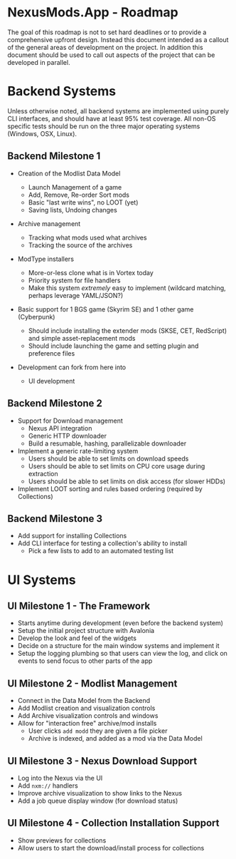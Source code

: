 # NexusMods.App - Roadmap

The goal of this roadmap is not to set hard deadlines or to provide a comprehensive upfront design. Instead this document intended as a callout of the general areas of
development on the project. In addition this document should be used to call out aspects of the project that can be developed in parallel. 

# Backend Systems
Unless otherwise noted, all backend systems are implemented using purely CLI interfaces, and should
have at least 95% test coverage. All non-OS specific tests should be run on the three major operating systems (Windows, OSX, Linux).

## Backend Milestone 1
* Creation of the Modlist Data Model
  * Launch Management of a game
  * Add, Remove, Re-order Sort mods
  * Basic "last write wins", no LOOT (yet)
  * Saving lists, Undoing changes
* Archive management
  * Tracking what mods used what archives
  * Tracking the source of the archives
* ModType installers
  * More-or-less clone what is in Vortex today
  * Priority system for file handlers
  * Make this system *extremely* easy to implement (wildcard matching, perhaps leverage YAML/JSON?)

* Basic support for 1 BGS game (Skyrim SE) and 1 other game (Cyberpunk)
  * Should include installing the extender mods (SKSE, CET, RedScript) and simple asset-replacement mods
  * Should include launching the game and setting plugin and preference files
* Development can fork from here into
  * UI development

## Backend Milestone 2
* Support for Download management
  * Nexus API integration
  * Generic HTTP downloader
  * Build a resumable, hashing, parallelizable downloader
* Implement a generic rate-limiting system
  * Users should be able to set limits on download speeds
  * Users should be able to set limits on CPU core usage during extraction
  * Users should be able to set limits on disk access (for slower HDDs)
* Implement LOOT sorting and rules based ordering (required by Collections)

## Backend Milestone 3
* Add support for installing Collections
* Add CLI interface for testing a collection's ability to install
  * Pick a few lists to add to an automated testing list


# UI Systems

## UI Milestone 1 - The Framework
* Starts anytime during development (even before the backend system)
* Setup the initial project structure with Avalonia
* Develop the look and feel of the widgets
* Decide on a structure for the main window systems and implement it
* Setup the logging plumbing so that users can view the log, and click on events to send focus to other parts of the app

## UI Milestone 2 - Modlist Management
* Connect in the Data Model from the Backend
* Add Modlist creation and visualization controls
* Add Archive visualization controls and windows
* Allow for "interaction free" archive/mod installs
  * User clicks `add modd` they are given a file picker
  * Archive is indexed, and added as a mod via the Data Model

## UI Milestone 3 - Nexus Download Support
* Log into the Nexus via the UI
* Add `nxm://` handlers
* Improve archive visualization to show links to the Nexus
* Add a job queue display window (for download status)

## UI Milestone 4 - Collection Installation Support
* Show previews for collections
* Allow users to start the download/install process for collections
